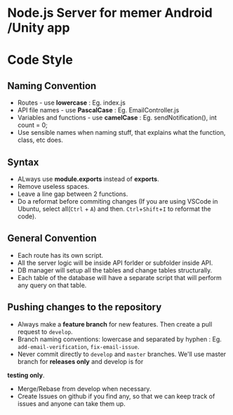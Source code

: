 # Node.js Server for memer Android /Unity app

# Code Style
## Naming Convention
- Routes - use **lowercase** : Eg. index.js
- API file names - use **PascalCase** : Eg. EmailController.js
- Variables and functions - use **camelCase** : Eg. sendNotification(), int count = 0;
- Use sensible names when naming stuff, that explains what the function, class, etc does.

## Syntax
- ALways use **module.exports** instead of **exports**.
- Remove useless spaces.
- Leave a line gap between 2 functions.
- Do a reformat before commiting changes (If you are using VSCode in Ubuntu, select all(`Ctrl` + `A`) and then. `Ctrl`+`Shift`+`I` to reformat the code).

## General Convention
- Each route has its own script.
- All the server logic will be inside API forlder or subfolder inside API.
- DB manager will setup all the tables and change tables structurally.
- Each table of the database will have a separate script that will perform any query on that table.

## Pushing changes to the repository
- Always make a **feature branch** for new features. Then create a pull request to `develop`.
- Branch naming conventions: lowercase and separated by hyphen : Eg. `add-email-verification`, `fix-email-issue`.
- Never commit directly to `develop` and `master` branches. We'll use master branch for **releases only** and develop is for 

**testing only**.
- Merge/Rebase from develop when necessary.
- Create Issues on github if you find any, so that we can keep track of issues and anyone can take them up. 
